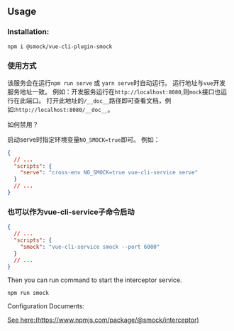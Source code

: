 ## Usage

### Installation:

```bash
npm i @smock/vue-cli-plugin-smock
```

### 使用方式

该服务会在运行`npm run serve` 或 `yarn serve`时自动运行。
运行地址与`vue`开发服务地址一致。
例如：开发服务运行在`http://localhost:8080`,则`mock`接口也运行在此端口。
打开此地址的`/__doc__`路径即可查看文档，例如:`http://localhost:8080/__doc__`。

如何禁用？

启动serve时指定环境变量`NO_SMOCK=true`即可。
例如：
```json
{
  // ...
  "scripts": {
    "serve": "cross-env NO_SMOCK=true vue-cli-service serve"
  }
  // ...
}

```

### 也可以作为vue-cli-service子命令启动

```json
{
  // ...
  "scripts": {
    "smock": "vue-cli-service smock --port 6000"
  }
  // ...
}

```

Then you can run command to start the interceptor service.

```
npm run smock
```

Configuration Documents:

[See here:(https://www.npmjs.com/package/@smock/interceptor)](https://www.npmjs.com/package/@smock/interceptor)